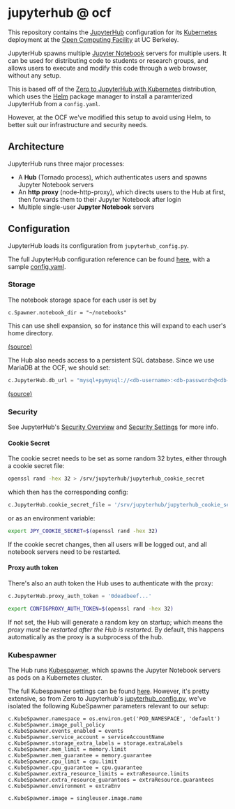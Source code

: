 jupyterhub @ ocf
================

This repository contains the [JupyterHub][jupyterhub] configuration for its
[Kubernetes][k8s] deployment at the [Open Computing Facility][ocf] at UC
Berkeley.

JupyterHub spawns multiple [Jupyter Notebook][jupyternb] servers for multiple
users. It can be used for distributing code to students or research groups,
and allows users to execute and modify this code through a web browser,
without any setup.

This is based off of the [Zero to JupyterHub with Kubernetes][zero-to-jh-k8s]
distribution, which uses the [Helm][helm] package manager to install
a paramterized JupyterHub from a `config.yaml`.

However, at the OCF we've modified this setup to avoid using Helm, to better
suit our infrastructure and security needs.

## Architecture

JupyterHub runs three major processes:

- A **Hub** (Tornado process), which authenticates users and spawns Jupyter
  Notebook servers
- An **http proxy** (node-http-proxy), which directs users to the Hub at
  first, then forwards them to their Jupyter Notebook after login
- Multiple single-user **Jupyter Notebook** servers

## Configuration

JupyterHub loads its configuration from `jupyterhub_config.py`.

The full JupyterHub configuration reference can be found [here][jupyterhub-config],
with a sample [config.yaml][jupyterhub-config-yaml].

### Storage

The notebook storage space for each user is set by

```
c.Spawner.notebook_dir = "~/notebooks"
```
This can use shell expansion, so for instance this will expand to
each user's home directory.

[(source)][jupyterhub-spawner-dir]

The Hub also needs access to a persistent SQL database. Since we use MariaDB
at the OCF, we should set:

```py
c.JupyterHub.db_url = "mysql+pymysql://<db-username>:<db-password>@<db-hostname>:<db-port>/<db-name>"
```

[(source)][zero-to-jh-sql]

### Security

See JupyterHub's [Security Overview][jupyterhub-sec] and
[Security Settings][jupyterhub-sec-settings] for more info.

#### Cookie Secret

The cookie secret needs to be set as some random 32 bytes,
either through a cookie secret file:

```sh
openssl rand -hex 32 > /srv/jupyterhub/jupyterhub_cookie_secret
```

which then has the corresponding config:

```py
c.JupyterHub.cookie_secret_file = '/srv/jupyterhub/jupyterhub_cookie_secret'
```

or as an environment variable:

```sh
export JPY_COOKIE_SECRET=$(openssl rand -hex 32)
```

If the cookie secret changes, then all users will be logged out,
and all notebook servers need to be restarted.

#### Proxy auth token

There's also an auth token the Hub uses to authenticate with the proxy:
```py
c.JupyterHub.proxy_auth_token = '0deadbeef...'
```
```sh
export CONFIGPROXY_AUTH_TOKEN=$(openssl rand -hex 32)
```
If not set, the Hub will generate a random key on startup; which means
the *proxy must be restarted after the Hub is restarted*. By default,
this happens automatically as the proxy is a subprocess of the hub.

### Kubespawner

The Hub runs [Kubespawner][kubespawner], which spawns the Jupyter Notebook
servers as pods on a Kubernetes cluster.

The full Kubespawner settings can be found [here][kubespawner-docs]. However,
it's pretty extensive, so from Zero to Jupyterhub's
[jupyterhub_config.py][zero-to-jh-config], we've isolated the following
KubeSpawner parameters relevant to our setup:

```
c.KubeSpawner.namespace = os.environ.get('POD_NAMESPACE', 'default')
c.KubeSpawner.image_pull_policy
c.KubeSpawner.events_enabled = events
c.KubeSpawner.service_account = serviceAccountName
c.KubeSpawner.storage_extra_labels = storage.extraLabels
c.KubeSpawner.mem_limit = memory.limit
c.KubeSpawner.mem_guarantee = memory.guarantee
c.KubeSpawner.cpu_limit = cpu.limit
c.KubeSpawner.cpu_guarantee = cpu.guarantee
c.KubeSpawner.extra_resource_limits = extraResource.limits
c.KubeSpawner.extra_resource_guarantees = extraResource.guarantees
c.KubeSpawner.environment = extraEnv

c.KubeSpawner.image = singleuser.image.name
```

[helm]: https://helm.sh
[jupyterhub]: https://jupyterhub.readthedocs.io/en/stable/
[jupyterhub-config]: https://zero-to-jupyterhub.readthedocs.io/en/latest/reference.html
[jupyterhub-config-yaml]: https://github.com/jupyterhub/zero-to-jupyterhub-k8s/blob/master/jupyterhub/values.yaml
[jupyterhub-sec]: https://jupyterhub.readthedocs.io/en/stable/reference/websecurity.html
[jupyterhub-sec-settings]: https://jupyterhub.readthedocs.io/en/stable/getting-started/security-basics.html
[jupyterhub-spawner-dir]: https://jupyterhub.readthedocs.io/en/stable/getting-started/spawners-basics.html
[jupyternb]: https://jupyter-notebook.readthedocs.io/en/latest/

[k8s]: https://kubernetes.io
[kubespawner]: https://github.com/jupyterhub/kubespawner
[kubespawner-docs]: https://jupyterhub-kubespawner.readthedocs.io/en/latest/spawner.html
[ocf]: https://www.ocf.berkeley.edu/
[zero-to-jh-k8s]: https://zero-to-jupyterhub.readthedocs.io/en/latest/index.html
[zero-to-jh-config]: https://github.com/jupyterhub/zero-to-jupyterhub-k8s/blob/master/images/hub/jupyterhub_config.py#L91
[zero-to-jh-sql]: https://zero-to-jupyterhub.readthedocs.io/en/latest/reference.html?highlight=mysql#hub-db-type